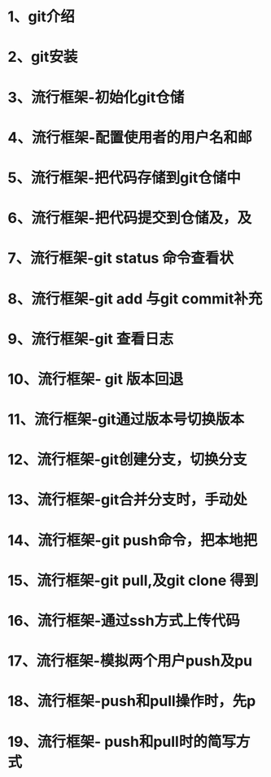 # 1、git介绍
# 2、git安装
# 3、流行框架-初始化git仓储
# 4、流行框架-配置使用者的用户名和邮
# 5、流行框架-把代码存储到git仓储中
# 6、流行框架-把代码提交到仓储及，及
# 7、流行框架-git status 命令查看状
# 8、流行框架-git add 与git commit补充
# 9、流行框架-git 查看日志
# 10、流行框架- git 版本回退
# 11、流行框架-git通过版本号切换版本
# 12、流行框架-git创建分支，切换分支
# 13、流行框架-git合并分支时，手动处
# 14、流行框架-git push命令，把本地把
# 15、流行框架-git pull,及git clone 得到
# 16、流行框架-通过ssh方式上传代码
# 17、流行框架-模拟两个用户push及pu
# 18、流行框架-push和pull操作时，先p
# 19、流行框架- push和pull时的简写方式